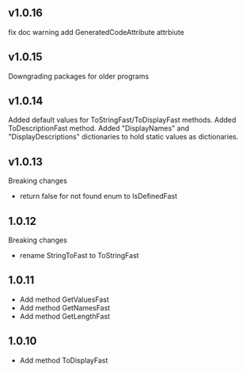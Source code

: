 ## v1.0.16
fix doc warning
add GeneratedCodeAttribute attrbiute
## v1.0.15
Downgrading packages for older programs
## v1.0.14
Added default values for ToStringFast/ToDisplayFast methods.
Added ToDescriptionFast method.
Added "DisplayNames" and "DisplayDescriptions" dictionaries to hold static values as dictionaries.
## v1.0.13
Breaking changes
- return false for not found enum to IsDefinedFast
## 1.0.12
Breaking changes
- rename StringToFast to ToStringFast
## 1.0.11
- Add method GetValuesFast
- Add method GetNamesFast
- Add method GetLengthFast

## 1.0.10
- Add method ToDisplayFast
